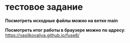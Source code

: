 # тестовое задание

**Посмотреть исходные файлы можно на ветке main**

**Посмотреть итог работы в браузере можно по адресу**: https://vasilkovaliya.github.io/fuse8/
